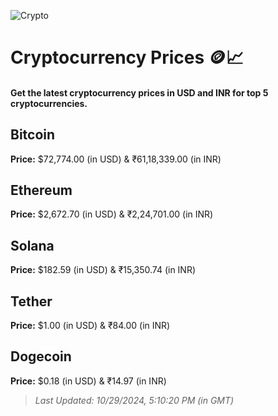 
![Crypto](https://www.techguide.com.au/wp-content/uploads/2020/11/crypto3.jpeg)

# Cryptocurrency Prices 🪙📈

#### Get the latest cryptocurrency prices in USD and INR for top 5 cryptocurrencies.

## Bitcoin

**Price:** $72,774.00 (in USD) & ₹61,18,339.00 (in INR)

## Ethereum

**Price:** $2,672.70 (in USD) & ₹2,24,701.00 (in INR)

## Solana

**Price:** $182.59 (in USD) & ₹15,350.74 (in INR)

## Tether

**Price:** $1.00 (in USD) & ₹84.00 (in INR)

## Dogecoin

**Price:** $0.18 (in USD) & ₹14.97 (in INR)

> _Last Updated: 10/29/2024, 5:10:20 PM (in GMT)_
